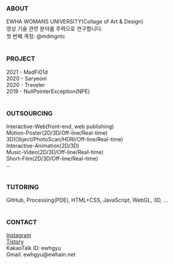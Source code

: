 <h3>ABOUT</h3>
EWHA WOMANS UNIVERSITY(Collage of Art & Design)<br>
영상 기술 관련 분야를 주력으로 연구합니다. <br>
첫 번째 계정: @mdmgntc<br>
<br>
<h3>PROJECT</h3>
2021 - MadFi01d<br>
2020 - Saryeoni<br>
2020 - Traveler<br>
2019 - NullPointerException(NPE)<br>
<br>
<h3>OUTSOURCING</h3>
Interactive-Web(front-end, web publishing)<br>
Motion-Poster(2D/3D/Off-line/Real-time)<br>
3D(Object/PhotoScan/HDRI/Off-line/Real-time)<br>
Interactive-Animation(2D/3D)<br>
Music-Video(2D/3D/Off-line/Real-time)<br>
Short-Film(2D/3D/Off-line/Real-time)<br>
...<br>
<br>
<h3>TUTORING</h3>
GitHub, Processing(PDE), HTML+CSS, JavaScript, WebGL, 3D, ...<br>
<br>
<h3>CONTACT</h3>
<a href = "https://www.instagram.com/mgntc_hue/">Instagram</a><br>
<a href = "https://3darvr.tistory.com/">Tistory</a><br>
KakaoTalk ID: ewhgyu<br>
Gmail: ewhgyu@ewhain.net<br>
<br>
